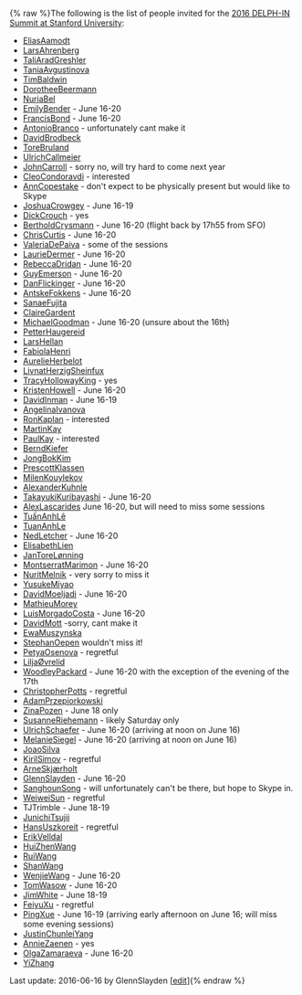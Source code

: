 {% raw %}The following is the list of people invited for the [2016 DELPH-IN
Summit at Stanford University](https://delph-in.github.io/docs/summits/StanfordTop):

- [EliasAamodt](/EliasAamodt)
- [LarsAhrenberg](/LarsAhrenberg)
- [TaliAradGreshler](https://delph-in.github.io/docs/garage/TaliAradGreshler)
- [TaniaAvgustinova](https://delph-in.github.io/docs/garage/TaniaAvgustinova)
- [TimBaldwin](https://delph-in.github.io/docs/garage/TimBaldwin)
- [DorotheeBeermann](/DorotheeBeermann)
- [NuriaBel](/NuriaBel)
- [EmilyBender](https://delph-in.github.io/docs/garage/EmilyBender) - June 16-20
- [FrancisBond](https://delph-in.github.io/docs/garage/FrancisBond) - June 16-20
- [AntonioBranco](https://delph-in.github.io/docs/garage/AntonioBranco) - unfortunately cant make it
- [DavidBrodbeck](/DavidBrodbeck)
- [ToreBruland](/ToreBruland)
- [UlrichCallmeier](/UlrichCallmeier)
- [JohnCarroll](https://delph-in.github.io/docs/garage/JohnCarroll) - sorry no, will try hard to come next
year
- [CleoCondoravdi](/CleoCondoravdi) - interested
- [AnnCopestake](https://delph-in.github.io/docs/garage/AnnCopestake) - don't expect to be physically present
but would like to Skype
- [JoshuaCrowgey](https://delph-in.github.io/docs/garage/JoshuaCrowgey) - June 16-19
- [DickCrouch](/DickCrouch) - yes
- [BertholdCrysmann](https://delph-in.github.io/docs/garage/BertholdCrysmann) - June 16-20 (flight back by
17h55 from SFO)
- [ChrisCurtis](https://delph-in.github.io/docs/garage/ChrisCurtis) - June 16-20
- [ValeriaDePaiva](/ValeriaDePaiva) - some of the sessions
- [LaurieDermer](/LaurieDermer) - June 16-20
- [RebeccaDridan](https://delph-in.github.io/docs/garage/RebeccaDridan) - June 16-20
- [GuyEmerson](https://delph-in.github.io/docs/garage/GuyEmerson) - June 16-20
- [DanFlickinger](https://delph-in.github.io/docs/garage/DanFlickinger) - June 16-20
- [AntskeFokkens](https://delph-in.github.io/docs/garage/AntskeFokkens) - June 16-20
- [SanaeFujita](/SanaeFujita)
- [ClaireGardent](/ClaireGardent)
- [MichaelGoodman](https://delph-in.github.io/docs/garage/MichaelGoodman) - June 16-20 (unsure about the
16th)
- [PetterHaugereid](https://delph-in.github.io/docs/garage/PetterHaugereid)
- [LarsHellan](/LarsHellan)
- [FabiolaHenri](/FabiolaHenri)
- [AurelieHerbelot](/AurelieHerbelot)
- [LivnatHerzigSheinfux](https://delph-in.github.io/docs/garage/LivnatHerzigSheinfux)
- [TracyHollowayKing](/TracyHollowayKing) - yes
- [KristenHowell](/KristenHowell) - June 16-20
- [DavidInman](/DavidInman) - June 16-19
- [AngelinaIvanova](https://delph-in.github.io/docs/garage/AngelinaIvanova)
- [RonKaplan](/RonKaplan) - interested
- [MartinKay](/MartinKay)
- [PaulKay](/PaulKay) - interested
- [BerndKiefer](https://delph-in.github.io/docs/garage/BerndKiefer)
- [JongBokKim](https://delph-in.github.io/docs/garage/JongBokKim)
- [PrescottKlassen](/PrescottKlassen)
- [MilenKouylekov](/MilenKouylekov)
- [AlexanderKuhnle](/AlexanderKuhnle)
- [TakayukiKuribayashi](/TakayukiKuribayashi) - June 16-20
- [AlexLascarides](https://delph-in.github.io/docs/garage/AlexLascarides) June 16-20, but will need to miss
some sessions
- [TuấnAnhLê](/Tu%E1%BA%A5nAnhL%C3%AA)
- [TuanAnhLe](https://delph-in.github.io/docs/garage/TuanAnhLe)
- [NedLetcher](https://delph-in.github.io/docs/garage/NedLetcher) - June 16-20
- [ElisabethLien](/ElisabethLien)
- [JanToreLønning](/JanToreL%C3%B8nning)
- [MontserratMarimon](/MontserratMarimon) - June 16-20
- [NuritMelnik](https://delph-in.github.io/docs/garage/NuritMelnik) - very sorry to miss it
- [YusukeMiyao](/YusukeMiyao)
- [DavidMoeljadi](https://delph-in.github.io/docs/garage/DavidMoeljadi) - June 16-20
- [MathieuMorey](/MathieuMorey)
- [LuisMorgadoCosta](https://delph-in.github.io/docs/garage/LuisMorgadoCosta) - June 16-20
- [DavidMott](https://delph-in.github.io/docs/garage/DavidMott) -sorry, cant make it
- [EwaMuszynska](/EwaMuszynska)
- [StephanOepen](https://delph-in.github.io/docs/garage/StephanOepen) wouldn't miss it!
- [PetyaOsenova](https://delph-in.github.io/docs/garage/PetyaOsenova) - regretful
- [LiljaØvrelid](/Lilja%C3%98vrelid)
- [WoodleyPackard](/WoodleyPackard) - June 16-20 with the exception of
the evening of the 17th
- [ChristopherPotts](/ChristopherPotts) - regretful
- [AdamPrzepiorkowski](/AdamPrzepiorkowski)
- [ZinaPozen](https://delph-in.github.io/docs/garage/ZinaPozen) - June 18 only
- [SusanneRiehemann](/SusanneRiehemann) - likely Saturday only
- [UlrichSchaefer](https://delph-in.github.io/docs/garage/UlrichSchaefer) - June 16-20 (arriving at noon on
June 16)
- [MelanieSiegel](/MelanieSiegel) - June 16-20 (arriving at noon on
June 16)
- [JoaoSilva](https://delph-in.github.io/docs/garage/JoaoSilva)
- [KirilSimov](/KirilSimov) - regretful
- [ArneSkjærholt](/ArneSkj%C3%A6rholt)
- [GlennSlayden](https://delph-in.github.io/docs/garage/GlennSlayden) - June 16-20
- [SanghounSong](https://delph-in.github.io/docs/garage/SanghounSong) - will unfortunately can't be there,
but hope to Skype in.
- [WeiweiSun](https://delph-in.github.io/docs/garage/WeiweiSun) - regretful
- TJTrimble - June 18-19
- [JunichiTsujii](/JunichiTsujii)
- [HansUszkoreit](https://delph-in.github.io/docs/garage/HansUszkoreit) - regretful
- [ErikVelldal](https://delph-in.github.io/docs/garage/ErikVelldal)
- [HuiZhenWang](https://delph-in.github.io/docs/garage/HuiZhenWang)
- [RuiWang](/RuiWang)
- [ShanWang](https://delph-in.github.io/docs/garage/ShanWang)
- [WenjieWang](https://delph-in.github.io/docs/garage/WenjieWang) - June 16-20
- [TomWasow](/TomWasow) - June 16-20
- [JimWhite](https://delph-in.github.io/docs/garage/JimWhite) - June 18-19
- [FeiyuXu](https://delph-in.github.io/docs/garage/FeiyuXu) - regretful
- [PingXue](/PingXue) - June 16-19 (arriving early afternoon on June
16; will miss some evening sessions)
- [JustinChunleiYang](https://delph-in.github.io/docs/garage/JustinChunleiYang)
- [AnnieZaenen](/AnnieZaenen) - yes
- [OlgaZamaraeva](https://delph-in.github.io/docs/garage/OlgaZamaraeva) - June 16-20
- [YiZhang](https://delph-in.github.io/docs/garage/YiZhang)

Last update: 2016-06-16 by GlennSlayden [[edit](https://github.com/delph-in/docs/wiki/StanfordParticipants/_edit)]{% endraw %}